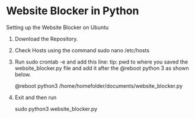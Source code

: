 
# Website Blocker in Python

Setting up the Website Blocker on Ubuntu

1. Download the Repository.
2. Check Hosts using the command sudo nano /etc/hosts
3. Run sudo crontab -e and add this line:
    tip: pwd to where you saved the website_blocker.py file and add it after the @reboot python 3 as shown below.
    
    @reboot python3 /home/homefolder/documents/website_blocker.py

4. Exit and then run  

    sudo python3 website_blocker.py
    

